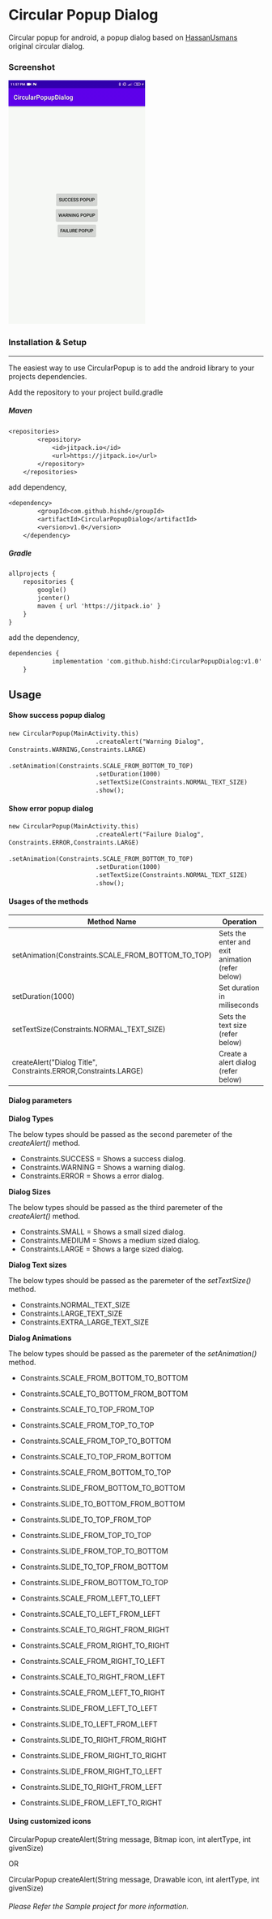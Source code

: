 # Circular Popup Dialog

Circular popup for android, a popup dialog based on [HassanUsmans](https://github.com/HassanUsman/CircularDialogs "HassanUsman") original circular dialog.

### Screenshot
![](https://github.com/hishd/CircularPopupDialog/raw/master/images/popup.gif)

### Installation & Setup

------------

The easiest way to use CircularPopup is to add the android library to your projects dependencies.

Add the repository to your project build.gradle

##### Maven
```
<repositories>
		<repository>
		    <id>jitpack.io</id>
		    <url>https://jitpack.io</url>
		</repository>
	</repositories>
```
add dependency,
```
<dependency>
	    <groupId>com.github.hishd</groupId>
	    <artifactId>CircularPopupDialog</artifactId>
	    <version>v1.0</version>
	</dependency>
```

##### Gradle

```
allprojects {
    repositories {
        google()
        jcenter()
        maven { url 'https://jitpack.io' }
    }
}
```
add the dependency,
```
dependencies {
	        implementation 'com.github.hishd:CircularPopupDialog:v1.0'
	}
```

## Usage

#### Show success popup dialog
```
new CircularPopup(MainActivity.this)
                        .createAlert("Warning Dialog", Constraints.WARNING,Constraints.LARGE)
                        .setAnimation(Constraints.SCALE_FROM_BOTTOM_TO_TOP)
                        .setDuration(1000)
                        .setTextSize(Constraints.NORMAL_TEXT_SIZE)
                        .show();
```
#### Show error popup dialog
```
new CircularPopup(MainActivity.this)
                        .createAlert("Failure Dialog", Constraints.ERROR,Constraints.LARGE)
                        .setAnimation(Constraints.SCALE_FROM_BOTTOM_TO_TOP)
                        .setDuration(1000)
                        .setTextSize(Constraints.NORMAL_TEXT_SIZE)
                        .show();
```

#### Usages of the methods
| Method Name  | Operation   |
| ------------ | ------------ |
| setAnimation(Constraints.SCALE_FROM_BOTTOM_TO_TOP)  | Sets the enter and exit animation (refer below)  |
| setDuration(1000)  | Set duration in miliseconds  |
| setTextSize(Constraints.NORMAL_TEXT_SIZE)  | Sets the text size (refer below)  |
| createAlert("Dialog Title", Constraints.ERROR,Constraints.LARGE)  | Create a alert dialog (refer below)  |

#### Dialog parameters

**Dialog Types**

The below types should be passed as the second paremeter of the *createAlert()* method.

- Constraints.SUCCESS = Shows a success dialog.
- Constraints.WARNING = Shows a warning dialog.
- Constraints.ERROR = Shows a error dialog.

**Dialog Sizes**

The below types should be passed as the third paremeter of the *createAlert()* method.

- Constraints.SMALL = Shows a small sized dialog.
- Constraints.MEDIUM = Shows a medium sized dialog.
- Constraints.LARGE = Shows a large sized dialog.

**Dialog Text sizes**

The below types should be passed as the  paremeter of the *setTextSize()* method.

- Constraints.NORMAL_TEXT_SIZE
- Constraints.LARGE_TEXT_SIZE
- Constraints.EXTRA_LARGE_TEXT_SIZE

**Dialog Animations**

The below types should be passed as the  paremeter of the *setAnimation()* method.

- Constraints.SCALE_FROM_BOTTOM_TO_BOTTOM
- Constraints.SCALE_TO_BOTTOM_FROM_BOTTOM
- Constraints.SCALE_TO_TOP_FROM_TOP
- Constraints.SCALE_FROM_TOP_TO_TOP
- Constraints.SCALE_FROM_TOP_TO_BOTTOM
- Constraints.SCALE_TO_TOP_FROM_BOTTOM
- Constraints.SCALE_FROM_BOTTOM_TO_TOP

- Constraints.SLIDE_FROM_BOTTOM_TO_BOTTOM
- Constraints.SLIDE_TO_BOTTOM_FROM_BOTTOM
- Constraints.SLIDE_TO_TOP_FROM_TOP
- Constraints.SLIDE_FROM_TOP_TO_TOP
- Constraints.SLIDE_FROM_TOP_TO_BOTTOM
- Constraints.SLIDE_TO_TOP_FROM_BOTTOM
- Constraints.SLIDE_FROM_BOTTOM_TO_TOP

- Constraints.SCALE_FROM_LEFT_TO_LEFT
- Constraints.SCALE_TO_LEFT_FROM_LEFT
- Constraints.SCALE_TO_RIGHT_FROM_RIGHT
- Constraints.SCALE_FROM_RIGHT_TO_RIGHT
- Constraints.SCALE_FROM_RIGHT_TO_LEFT
- Constraints.SCALE_TO_RIGHT_FROM_LEFT
- Constraints.SCALE_FROM_LEFT_TO_RIGHT

- Constraints.SLIDE_FROM_LEFT_TO_LEFT
- Constraints.SLIDE_TO_LEFT_FROM_LEFT
- Constraints.SLIDE_TO_RIGHT_FROM_RIGHT
- Constraints.SLIDE_FROM_RIGHT_TO_RIGHT
- Constraints.SLIDE_FROM_RIGHT_TO_LEFT
- Constraints.SLIDE_TO_RIGHT_FROM_LEFT
- Constraints.SLIDE_FROM_LEFT_TO_RIGHT

#### Using customized icons

CircularPopup createAlert(String message, Bitmap icon, int alertType, int givenSize)

OR

CircularPopup createAlert(String message, Drawable icon, int alertType, int givenSize)


###### Please Refer the Sample project for more information.

